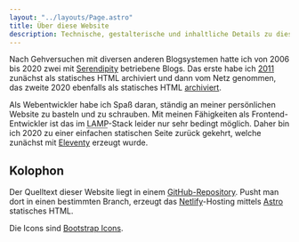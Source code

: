 ```yaml
---
layout: "../layouts/Page.astro"
title: Über diese Website
description: Technische, gestalterische und inhaltliche Details zu dieser Webseite
---
```


Nach Gehversuchen mit diversen anderen Blogsystemen hatte ich von 2006 bis 2020 zwei mit [Serendipity](https://s9y.org) betriebene Blogs. Das erste habe ich [2011](https://web.archive.org/web/20111209164727/https://matthias.yellowled.de/) zunächst als statisches HTML archiviert und dann vom Netz genommen, das zweite 2020 ebenfalls als statisches HTML [archiviert](/archiv/).

Als Webentwickler habe ich Spaß daran, ständig an meiner persönlichen Website zu basteln und zu schrauben. Mit meinen Fähigkeiten als Frontend-Entwickler ist das im <abbr title="Linux Apache MySQL PHP">LAMP</abbr>-Stack leider nur sehr bedingt möglich. Daher bin ich 2020 zu einer einfachen statischen Seite zurück gekehrt, welche zunächst mit [Eleventy](https://www.11ty.dev) erzeugt wurde.

## Kolophon

Der Quelltext dieser Website liegt in einem [GitHub-Repository](https://github.com/yellowled/yellowled.de). Pusht man dort in einen bestimmten Branch, erzeugt das [Netlify](https://www.netlify.com)-Hosting mittels [Astro](https://astro.build) statisches HTML.

Die Icons sind [Bootstrap Icons](https://icons.getbootstrap.com).
